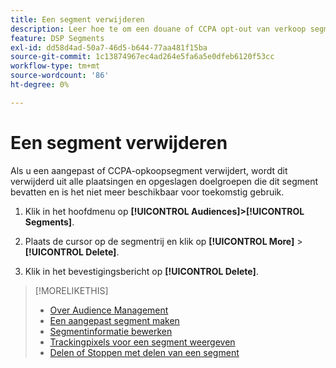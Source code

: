 ```yaml
---
title: Een segment verwijderen
description: Leer hoe te om een douane of CCPA opt-out van verkoop segment te schrappen.
feature: DSP Segments
exl-id: dd58d4ad-50a7-46d5-b644-77aa481f15ba
source-git-commit: 1c13874967ec4ad264e5fa6a5e0dfeb6120f53cc
workflow-type: tm+mt
source-wordcount: '86'
ht-degree: 0%

---
```


# Een segment verwijderen

Als u een aangepast of CCPA-opkoopsegment verwijdert, wordt dit verwijderd uit alle plaatsingen en opgeslagen doelgroepen die dit segment bevatten en is het niet meer beschikbaar voor toekomstig gebruik.

1. Klik in het hoofdmenu op **[!UICONTROL Audiences]>[!UICONTROL Segments]**.

1. Plaats de cursor op de segmentrij en klik op **[!UICONTROL More]** > **[!UICONTROL Delete]**.

1. Klik in het bevestigingsbericht op **[!UICONTROL Delete]**.

>[!MORELIKETHIS]
>
>* [Over Audience Management](audience-about.md)
>* [Een aangepast segment maken](custom-segment-create.md)
>* [Segmentinformatie bewerken](segment-edit.md)
>* [Trackingpixels voor een segment weergeven](segment-view-pixels.md)
>* [Delen of Stoppen met delen van een segment](segment-share.md)

